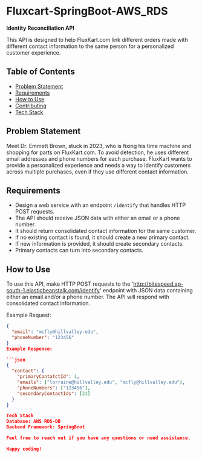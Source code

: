 # Fluxcart-SpringBoot-AWS_RDS

**Identity Reconciliation API**

This API is designed to help FluxKart.com link different orders made with different contact information to the same person for a personalized customer experience.

## Table of Contents
- [Problem Statement](#problem-statement)
- [Requirements](#requirements)
- [How to Use](#how-to-use)
- [Contributing](#contributing)
- [Tech Stack](#tech-stack)

## Problem Statement

Meet Dr. Emmett Brown, stuck in 2023, who is fixing his time machine and shopping for parts on FluxKart.com. To avoid detection, he uses different email addresses and phone numbers for each purchase. FluxKart wants to provide a personalized experience and needs a way to identify customers across multiple purchases, even if they use different contact information.

## Requirements

- Design a web service with an endpoint `/identify` that handles HTTP POST requests.
- The API should receive JSON data with either an email or a phone number.
- It should return consolidated contact information for the same customer.
- If no existing contact is found, it should create a new primary contact.
- If new information is provided, it should create secondary contacts.
- Primary contacts can turn into secondary contacts.

## How to Use

To use this API, make HTTP POST requests to the 'http://bitespeed.ap-south-1.elasticbeanstalk.com/identify' endpoint with JSON data containing either an email and/or a phone number. The API will respond with consolidated contact information.

Example Request:

```json
{
  "email": "mcfly@hillvalley.edu",
  "phoneNumber": "123456"
}
Example Response:

```json
{
  "contact": {
    "primaryContatctId": 1,
    "emails": ["lorraine@hillvalley.edu", "mcfly@hillvalley.edu"],
    "phoneNumbers": ["123456"],
    "secondaryContactIds": [23]
  }
}

Tech Stack
Database: AWS RDS-DB
Backend Framework: SpringBoot

Feel free to reach out if you have any questions or need assistance.

Happy coding!
